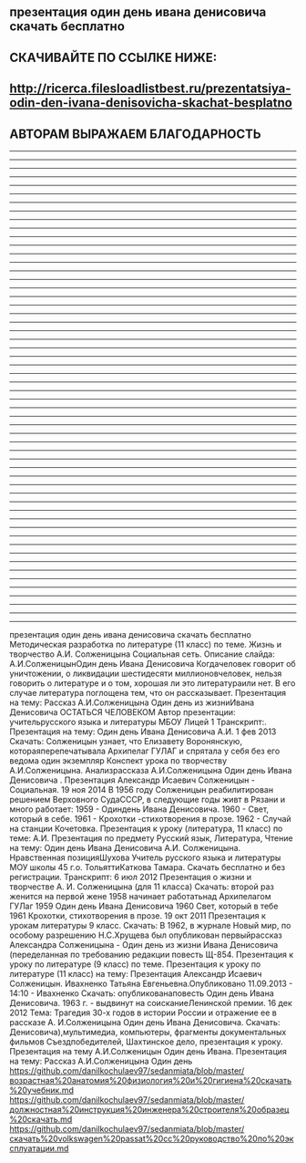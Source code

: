 презентация один день ивана денисовича скачать бесплатно
--------------------------------------------------
СКАЧИВАЙТЕ ПО ССЫЛКЕ НИЖЕ:
--------------------------------------------------
http://ricerca.filesloadlistbest.ru/prezentatsiya-odin-den-ivana-denisovicha-skachat-besplatno
--------------------------------------------------
АВТОРАМ ВЫРАЖАЕМ БЛАГОДАРНОСТЬ
--------------------------------------------------
--------------------------------------------------
--------------------------------------------------
--------------------------------------------------
--------------------------------------------------
--------------------------------------------------
--------------------------------------------------
--------------------------------------------------
--------------------------------------------------
--------------------------------------------------
--------------------------------------------------
--------------------------------------------------
--------------------------------------------------
--------------------------------------------------
--------------------------------------------------
--------------------------------------------------
--------------------------------------------------
--------------------------------------------------
--------------------------------------------------
--------------------------------------------------
--------------------------------------------------
--------------------------------------------------
--------------------------------------------------
--------------------------------------------------
--------------------------------------------------
--------------------------------------------------
--------------------------------------------------
--------------------------------------------------
--------------------------------------------------
--------------------------------------------------
--------------------------------------------------
--------------------------------------------------
--------------------------------------------------
--------------------------------------------------
--------------------------------------------------
--------------------------------------------------
--------------------------------------------------
--------------------------------------------------
--------------------------------------------------
--------------------------------------------------
--------------------------------------------------
--------------------------------------------------
--------------------------------------------------
--------------------------------------------------
--------------------------------------------------
--------------------------------------------------
--------------------------------------------------
--------------------------------------------------
--------------------------------------------------
--------------------------------------------------
--------------------------------------------------
--------------------------------------------------
--------------------------------------------------
--------------------------------------------------
--------------------------------------------------
--------------------------------------------------
--------------------------------------------------
презентация один день ивана денисовича скачать бесплатно Методическая разработка по литературе (11 класс) по теме. Жизнь и творчество А.И. Солженицына  Социальная сеть. Описание слайда: А.И.СолженицынОдин день Ивана Денисовича Когдачеловек говорит об уничтожении, о ликвидации шестидесяти миллионовчеловек, нельзя говорить о литературе и о том, хорошая ли это литератураили нет. В его случае литература поглощена тем, что он рассказывает. Презентация на тему:  Рассказ А.И.Солженицына Один день из жизниИвана Денисовича ОСТАТЬСЯ ЧЕЛОВЕКОМ Автор презентации: учительрусского языка и литературы МБОУ Лицей 1  Транскрипт:. Презентация на тему: Один день Ивана Денисовича А.И. 1 фев 2013  Скачать:  Солженицын узнает, что Елизавету Воронянскую, котораяперепечатывала Архипелаг ГУЛАГ и спрятала у себя  без его ведома один экземпляр  Конспект урока по творчеству А.И.Солженицына. Анализрассказа А.И.Солженицына Один день Ивана Денисовича . Презентация Александр Исаевич Солженицын - Социальная. 19 ноя 2014  В 1956 году Солженицын реабилитирован решением Верховного СудаСССР, в следующие годы живт в Рязани и много работает: 1959 - Одиндень Ивана Денисовича. 1960 - Свет, который в себе. 1961 -  Крохотки -стихотворения в прозе. 1962 - Случай на станции Кочетовка. Презентация к уроку (литература, 11 класс) по теме: А.И. Презентация по предмету Русский язык, Литература, Чтение на тему: Один день Ивана Денисовича А.И. Солженицына. Нравственная позицияШухова Учитель русского языка и литературы МОУ школы 45 г.о. ТольяттиКаткова Тамара. Скачать бесплатно и без регистрации.  Транскрипт:
6 июл 2012  Презентация о жизни и творчестве А. И. Солженицына (для 11 класса) Скачать:  второй раз женится на первой жене 1958  начинает работатьнад Архипелагом ГУЛаг  1959  Один день Ивана Денисовича 1960  Свет, который в тебе 1961  Крохотки, стихотворения в прозе. 19 окт 2011  Презентация к урокам литературы 9 класс.  Скачать:  В 1962, в журнале Новый мир, по особому разрешению Н.С.Хрущева был опубликован первыйрассказ Александра Солженицына - Один день из жизни Ивана Денисовича (переделанная по требованию редакции повесть Щ-854. Презентация к уроку по литературе (9 класс) по теме. Презентация к уроку по литературе (11 класс) на тему: Презентация Александр Исаевич Солженицын. Ивахненко Татьяна Евгеньевна.Опубликовано 11.09.2013 - 14:10 - Ивахненко  Скачать:  опубликованаповесть Один день Ивана Денисовича. 1963 г. - выдвинут на соисканиеЛенинской премии. 16 дек 2012  Тема: Трагедия 30-х годов в истории России и отражение ее в рассказе А. И.Солженицына Один день Ивана Денисовича.  Скачать:  Денисовича),мультимедиа, компьютеры, фрагменты документальных фильмов Съездпобедителей, Шахтинское дело, презентация к уроку. Презентация на тему А.И.Солженицын Один день Ивана. Презентация на тему: Рассказ А.И.Солженицына Один день
https://github.com/danilkochulaev97/sedanmiata/blob/master/возрастная%20анатомия%20физиология%20и%20гигиена%20скачать%20учебник.md
https://github.com/danilkochulaev97/sedanmiata/blob/master/должностная%20инструкция%20инженера%20строителя%20образец%20скачать.md
https://github.com/danilkochulaev97/sedanmiata/blob/master/скачать%20volkswagen%20passat%20cc%20руководство%20по%20эксплуатации.md